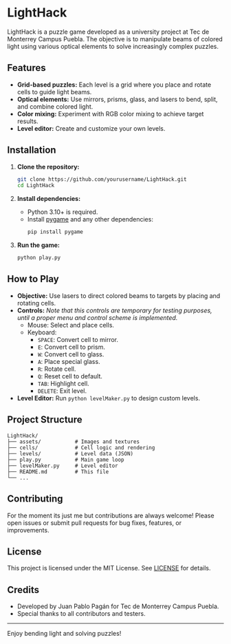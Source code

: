 # LightHack

LightHack is a puzzle game developed as a university project at Tec de Monterrey Campus Puebla. The objective is to manipulate beams of colored light using various optical elements to solve increasingly complex puzzles.

## Features

- **Grid-based puzzles:** Each level is a grid where you place and rotate cells to guide light beams.
- **Optical elements:** Use mirrors, prisms, glass, and lasers to bend, split, and combine colored light.
- **Color mixing:** Experiment with RGB color mixing to achieve target results.
- **Level editor:** Create and customize your own levels.

## Installation

1. **Clone the repository:**
   ```sh
   git clone https://github.com/yourusername/LightHack.git
   cd LightHack
   ```

2. **Install dependencies:**
   - Python 3.10+ is required.
   - Install [pygame](https://www.pygame.org/news) and any other dependencies:
     ```sh
     pip install pygame
     ```

3. **Run the game:**
   ```sh
   python play.py
   ```

## How to Play

- **Objective:** Use lasers to direct colored beams to targets by placing and rotating cells.
- **Controls:**
    *Note that this controls are temporary for testing purposes, until a proper menu and control scheme is implemented.*
  - Mouse: Select and place cells.
  - Keyboard:
    - `SPACE`: Convert cell to mirror.
    - `E`: Convert cell to prism.
    - `W`: Convert cell to glass.
    - `A`: Place special glass.
    - `R`: Rotate cell.
    - `Q`: Reset cell to default.
    - `TAB`: Highlight cell.
    - `DELETE`: Exit level.
- **Level Editor:** Run `python levelMaker.py` to design custom levels.

## Project Structure

```
LightHack/
├── assets/           # Images and textures
├── cells/            # Cell logic and rendering
├── levels/           # Level data (JSON)
├── play.py           # Main game loop
├── levelMaker.py     # Level editor
├── README.md         # This file
└── ...
```

## Contributing

For the moment its just me but contributions are always welcome! Please open issues or submit pull requests for bug fixes, features, or improvements.

## License

This project is licensed under the MIT License. See [LICENSE](LICENSE) for details.

## Credits

- Developed by Juan Pablo Pagán for Tec de Monterrey Campus Puebla.
- Special thanks to all contributors and testers.

---
Enjoy bending light and solving puzzles!